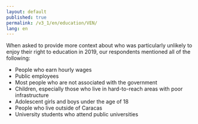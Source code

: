 ```yaml
---
layout: default
published: true
permalink: /v3_1/en/education/VEN/
lang: en
---
```

When asked to provide more context about who was particularly unlikely to enjoy their right to education in 2019, our respondents mentioned all of the following:

-	People who earn hourly wages
-	Public employees
-	Most people who are not associated with the government
-	Children, especially those who live in hard-to-reach areas with poor infrastructure 
-	Adolescent girls and boys under the age of 18
-	People who live outside of Caracas
-	University students who attend public universities